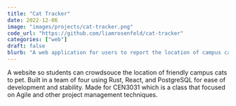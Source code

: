 ```yaml
---
title: "Cat Tracker"
date: 2022-12-06
image: "images/projects/cat-tracker.png"
code_url: "https://github.com/liamrosenfeld/cat-tracker"
categories: ["web"]
draft: false
blurb: "A web application for users to report the location of campus cats so others can visit them"
---
```


A website so students can crowdsouce the location of friendly campus cats to pet. Built in a team of four using Rust, React, and PostgreSQL for ease of development and stability. Made for CEN3031 which is a class that focused on Agile and other project management techniques.
